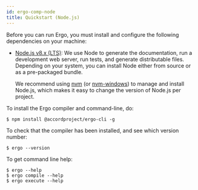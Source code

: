 ```yaml
---
id: ergo-comp-node
title: Quickstart (Node.js)
---
```


Before you can run Ergo, you must install and configure the following dependencies on your machine:

* [Node.js v8.x (LTS)](http://nodejs.org): We use Node to generate the documentation, run a
  development web server, run tests, and generate distributable files. Depending on your system,
  you can install Node either from source or as a pre-packaged bundle.

  We recommend using [nvm](https://github.com/creationix/nvm) (or
  [nvm-windows](https://github.com/coreybutler/nvm-windows))
  to manage and install Node.js, which makes it easy to change the version of Node.js per project.

To install the Ergo compiler and command-line, do:
```
$ npm install @accordproject/ergo-cli -g
```

To check that the compiler has been installed, and see which version number:
```
$ ergo --version
```

To get command line help:
```
$ ergo --help
$ ergo compile --help
$ ergo execute --help
```

